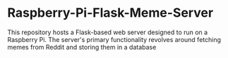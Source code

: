 # Raspberry-Pi-Flask-Meme-Server
This repository hosts a Flask-based web server designed to run on a Raspberry Pi. The server's primary functionality revolves around fetching memes from Reddit and storing them in a database
